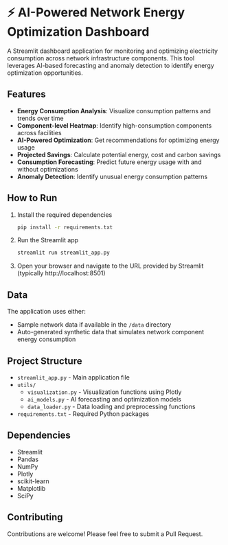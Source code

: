 # ⚡ AI-Powered Network Energy Optimization Dashboard

A Streamlit dashboard application for monitoring and optimizing electricity consumption across network infrastructure components. This tool leverages AI-based forecasting and anomaly detection to identify energy optimization opportunities.

## Features

- **Energy Consumption Analysis**: Visualize consumption patterns and trends over time
- **Component-level Heatmap**: Identify high-consumption components across facilities
- **AI-Powered Optimization**: Get recommendations for optimizing energy usage
- **Projected Savings**: Calculate potential energy, cost and carbon savings
- **Consumption Forecasting**: Predict future energy usage with and without optimizations
- **Anomaly Detection**: Identify unusual energy consumption patterns

## How to Run

1. Install the required dependencies

   ```bash
   pip install -r requirements.txt
   ```

2. Run the Streamlit app

   ```bash
   streamlit run streamlit_app.py
   ```

3. Open your browser and navigate to the URL provided by Streamlit (typically http://localhost:8501)

## Data

The application uses either:
- Sample network data if available in the `/data` directory
- Auto-generated synthetic data that simulates network component energy consumption

## Project Structure

- `streamlit_app.py` - Main application file
- `utils/`
  - `visualization.py` - Visualization functions using Plotly
  - `ai_models.py` - AI forecasting and optimization models
  - `data_loader.py` - Data loading and preprocessing functions
- `requirements.txt` - Required Python packages

## Dependencies

- Streamlit
- Pandas
- NumPy
- Plotly
- scikit-learn
- Matplotlib
- SciPy

## Contributing

Contributions are welcome! Please feel free to submit a Pull Request.
